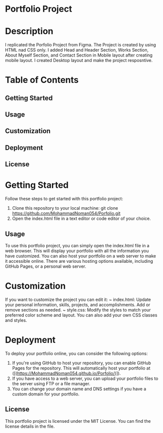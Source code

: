 # Portfolio Project

# Description
I replicated the Porfolio Project from Figma. The Project is created by using HTML nad CSS only. I added Head and Header Section, Works Section, About Myself Section, and Contact Section in Mobile layout after creating mobile layout. I created Desktop layout and make the project resposntive.

# Table of Contents
## Getting Started
## Usage
## Customization
## Deployment
## License

# Getting Started
Follow these steps to get started with this portfolio project:
1. Clone this repository to your local machine:
  git clone https://github.com/MohammadNoman054/Porfolio.git
2. Open the index.html file in a text editor or code editor of your choice.


## Usage
To use this portfolio project, you can simply open the index.html file in a web browser. This will display your portfolio with all the information you have customized.
You can also host your portfolio on a web server to make it accessible online. There are various hosting options available, including GitHub Pages, or a personal web server.


# Customization
If you want to customize the project you can edit it:
~ index.html: 
Update your personal information, skills, projects, and accomplishments. Add or remove sections as needed.
~ style.css:
Modify the styles to match your preferred color scheme and layout. You can also add your own CSS classes and styles.

# Deployment
To deploy your portfolio online, you can consider the following options:
1. If you're using GitHub to host your repository, you can enable GitHub Pages for the repository. This will automatically host your portfolio at ([(https://MohammadNoman054.github.io/Porfolio/)]).
2. If you have access to a web server, you can upload your portfolio files to the server using FTP or a file manager.
3. You can change your domain name and DNS settings if you have a custom domain for your portfolio.


## License
This portfolio project is licensed under the MIT License. You can find the license details in the [](LICENSE.md) file.
